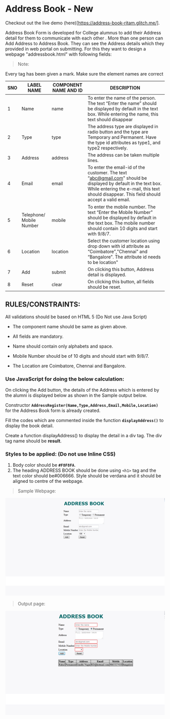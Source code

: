 # Address Book - New

Checkout out the live demo (here)[https://address-book-ritam.glitch.me/].

Address Book Form is developed for College alumnus to add their Address detail for them to communicate with each other .  More than one person can Add Address to Address Book. They can see the Address details which they provided in web portal on submitting.  For this they want to design a webpage "addressbook.html" with following fields:

> Note: 

Every tag has been given a mark. Make sure the element names are correct

| SNO | LABEL NAME | COMPONENT NAME AND ID | DESCRIPTION | 
| --- | ---------- | --------------------- | ----------- |
| 1 | Name | name | To enter the name of the person. The text “Enter the name” should be displayed by default in the text box. While entering the name, this text should disappear | 
| 2 | Type | type | The address type are displayed in radio button and the type are Temporary and Permanent. Have the type id attributes as type1, and type2 respectively. |
| 3 | Address | address | The address can be taken multiple lines. |
| 4 | Email | email | To enter the email-id of the customer. The text “abc@gmail.com" should be displayed by default in the text box. While entering the e-mail, this text should disappear. This field should accept a valid email. |
| 5 | Telephone/ Mobile Number | mobile | To enter the mobile number. The text “Enter the Mobile Number" should be displayed by default in the text box. The mobile number should contain 10 digits and start with 9/8/7. |
| 6 | Location | location | Select the customer location using drop down with  id attribute as “Coimbatore”,"Chennai" and “Bangalore”. The attribute id needs to be location" | 
| 7 | Add | submit | On clicking this button, Address detail is displayed. |
| 8 | Reset | clear | On clicking this button, all fields should be reset. |


## RULES/CONSTRAINTS: 

All validations should be based on HTML 5 (Do Not use Java Script)

- The component name should be same as given above.

- All fields are mandatory.

- Name should contain only alphabets and space.

- Mobile Number should be of 10 digits and should start with 9/8/7.

- The Location are Coimbatore, Chennai and Bangalore.

### Use JavaScript for doing the below calculation:

On clicking the Add button, the details of the Address which is entered by the alumni is displayed below as shown in the Sample output below.

Constructor **`AddressRegister(Name,Type,Address,Email,Mobile,Location)`** for the Address Book form is already created.

Fill the codes which are commented inside the function **`displayAddress()`** to display the book detail.

Create a function displayAddress() to display the detail in a div tag. The div tag name should be **result**.
 

### Styles to be applied: (Do not use Inline CSS)

1. Body color should be **`#F8F8FA`**.
2. The heading ADDRESS BOOK should be done using `<h1>` tag and the text color should be#006666. Style should be verdana and it should be aligned to centre of the webpage.


> Sample Webpage:

![demo_1](demo_1.png)

> Output page:

![demo_2](demo_2.png)